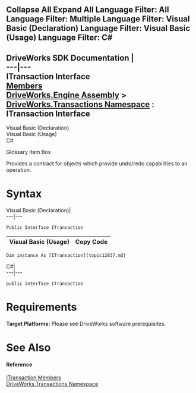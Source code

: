 Collapse All Expand All Language Filter: All  Language Filter: Multiple  Language Filter: Visual Basic (Declaration) Language Filter: Visual Basic (Usage) Language Filter: C#  
---  
DriveWorks SDK Documentation  |   
---|---  
ITransaction Interface   
[Members](topic12838.md)   
[DriveWorks.Engine Assembly](topic2156.md) > [DriveWorks.Transactions Namespace](topic12835.md) : ITransaction Interface  
---  
  
Visual Basic (Declaration)    
Visual Basic (Usage)    
C# 

Glossary Item Box

Provides a contract for objects which provide undo/redo capabilities to an operation. 

# Syntax

Visual Basic (Declaration)|   
---|---  
      
    
    Public Interface ITransaction   
  
Visual Basic (Usage)| Copy Code  
---|---  
      
    
    Dim instance As [ITransaction](topic12837.md)  
  
C#|   
---|---  
      
    
    public interface ITransaction   
  
# Requirements

**Target Platforms:** Please see DriveWorks software prerequisites.

# See Also

#### Reference

[ITransaction Members](topic12838.md)   
[DriveWorks.Transactions Namespace](topic12835.md)


